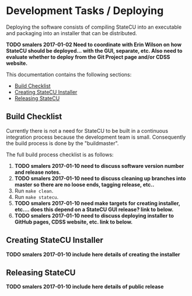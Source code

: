 # Development Tasks / Deploying

Deploying the software consists of compiling StateCU into an executable and packaging into an installer that can be distributed.

**TODO smalers 2017-01-02 Need to coordinate with Erin Wilson on how StateCU should be deployed... with the GUI, separate, etc.
Also need to evaluate whether to deploy from the Git Project page and/or CDSS website.**

This documentation contains the following sections:

* [Build Checklist](#build-checklist)
* [Creating StateCU Installer](#creating-statecu-installer)
* [Releasing StateCU](#releasing-statecu)

## Build Checklist

Currently there is not a need for StateCU to be built in a continuous integration process because the development team is small.
Consequently the build process is done by the "buildmaster".

The full build process checklist is as follows:

1. **TODO smalers 2017-01-10 need to discuss software version number and release notes.**
2. **TODO smalers 2017-01-10 need to discuss cleaning up branches into master so there are no loose ends, tagging release, etc..**
3. Run `make clean`.
4. Run `make statecu`.
5. **TODO smalers 2017-01-10 need make targets for creating installer, etc.... does this depend on a StateCU GUI release? link to below.**
6. **TODO smalers 2017-01-10 need to discuss deploying installer to GitHub pages, CDSS website, etc. link to below.**

## Creating StateCU Installer ##

**TODO smalers 2017-01-10 include here details of creating the installer**

## Releasing StateCU

**TODO smalers 2017-01-10 include here details of public release**
